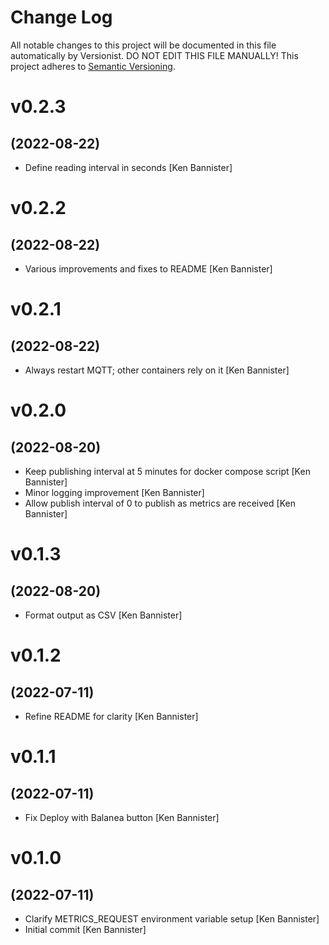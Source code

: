 # Change Log

All notable changes to this project will be documented in this file
automatically by Versionist. DO NOT EDIT THIS FILE MANUALLY!
This project adheres to [Semantic Versioning](http://semver.org/).

# v0.2.3
## (2022-08-22)

* Define reading interval in seconds [Ken Bannister]

# v0.2.2
## (2022-08-22)

* Various improvements and fixes to README [Ken Bannister]

# v0.2.1
## (2022-08-22)

* Always restart MQTT; other containers rely on it [Ken Bannister]

# v0.2.0
## (2022-08-20)

* Keep publishing interval at 5 minutes for docker compose script [Ken Bannister]
* Minor logging improvement [Ken Bannister]
* Allow publish interval of 0 to publish as metrics are received [Ken Bannister]

# v0.1.3
## (2022-08-20)

* Format output as CSV [Ken Bannister]

# v0.1.2
## (2022-07-11)

* Refine README for clarity [Ken Bannister]

# v0.1.1
## (2022-07-11)

* Fix Deploy with Balanea button [Ken Bannister]

# v0.1.0
## (2022-07-11)

* Clarify METRICS_REQUEST environment variable setup [Ken Bannister]
* Initial commit [Ken Bannister]

